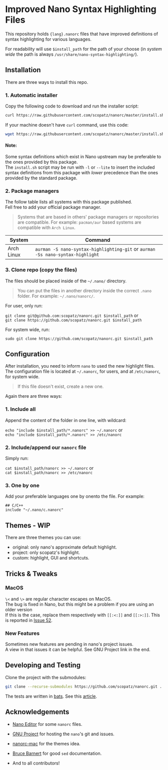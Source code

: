 # Improved Nano Syntax Highlighting Files

This repository holds `{lang}.nanorc` files that have improved definitions of syntax highlighting for various languages.

For readability will use `$install_path` for the path of your choose (in _system wide_ the path is always `/usr/share/nano-syntax-highlighting/`).

## Installation

There are three ways to install this repo.

### 1. Automatic installer

Copy the following code to download and run the installer script:

```sh
curl https://raw.githubusercontent.com/scopatz/nanorc/master/install.sh | sh
```

If your machine doesn't have `curl` command, use this code:

```sh
wget https://raw.githubusercontent.com/scopatz/nanorc/master/install.sh -O- | sh
```

#### Note:

Some syntax definitions which exist in Nano upstream may be preferable to the ones provided by this package.  
The `install.sh` script may be run with `-l` or `--lite` to insert the included syntax definitions from this package with _lower_ precedence than the ones provided by the standard package.

### 2. Package managers

The follow table lists all systems with this package published.  
Fell free to add your official package manager.

> Systems that are based in others' package managers or repositories are compatible. For example: `pacman/aur` based systems are compatible with `Arch Linux`.

| System     | Command                                                                        |
| ---------- | ------------------------------------------------------------------------------ |
| Arch Linux | `aurman -S nano-syntax-highlighting-git` or `aurman -Ss nano-syntax-highlight` |

### 3. Clone repo (copy the files)

The files should be placed inside of the `~/.nano/` directory.

> You can put the files in another directory inside the correct `.nano` folder.
> For example: `~/.nano/nanorc/`.

For user, only run:

`git clone git@github.com:scopatz/nanorc.git $install_path` or  
`git clone https://github.com/scopatz/nanorc.git $install_path`

For system wide, run:

`sudo git clone https://github.com/scopatz/nanorc.git $install_path`

## Configuration

After installation, you need to inform `nano` to used the new highlight files.
The configuration file is located at `~/.nanorc`, for users, and at `/etc/nanorc`, for system wide.

> If this file doesn't exist, create a new one.

Again there are three ways:

### 1. Include all

Append the content of the folder in one line, with wildcard:

`echo "include $install_path/*.nanorc" >> ~/.nanorc` or  
`echo "include $install_path/*.nanorc" >> /etc/nanorc`

### 2. Include/append our `nanorc` file

Simply run:

`cat $install_path/nanorc >> ~/.nanorc` or  
`cat $install_path/nanorc >> /etc/nanorc`

### 3. One by one

Add your preferable languages one by onento the file. For example:

```
## C/C++
include "~/.nano/c.nanorc"
```

## Themes - WIP

There are three themes you can use:

- original: only nano's approximate default highlight.
- project: only scopatz's highlight.
- custom: highlight, GUI and shortcuts.

## Tricks & Tweaks

### MacOS

`\<` and `\>` are regular character escapes on MacOS.  
The bug is fixed in Nano, but this might be a problem if you are using an older version  
If this is the case, replace them respectively with `[[:<:]]` and `[[:>:]]`.
This is reported in [Issue 52](https://github.com/scopatz/nanorc/issues/52).

### New Features

Sometimes new features are pending in nano's project issues.  
A view in that issues it can be helpful. See GNU Project link in the end.

## Developing and Testing

Clone the project with the submodules:

```bash
git clone --recurse-submodules https://github.com/scopatz/nanorc.git .
```

The tests are written in [bats](https://github.com/bats-core/bats-core).
See this [article](https://opensource.com/article/19/2/testing-bash-bats).

## Acknowledgements

- [Nano Editor](https://www.nano-editor.org) for some `nanorc` files.
- [GNU Project](https://savannah.gnu.org/projects/nano/) for hosting the `nano`'s git and issues.
- [nanorc-mac](https://github.com/richrad/nanorc-mac) for the themes idea.
- [Bruce Barnert](http://www.grymoire.com/Unix/Sed.html) for good `sed` documentation.

- And to all contributors!
